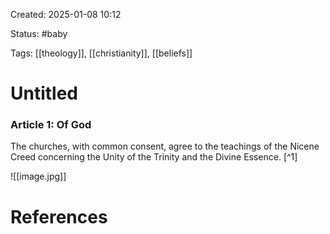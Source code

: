 Created: 2025-01-08 10:12

Status: #baby 

Tags: [[theology]], [[christianity]], [[beliefs]]

# Untitled

### Article 1: Of God

The churches, with common consent, agree to the teachings of the Nicene Creed concerning the Unity of the Trinity and the Divine Essence. [^1] 

![[image.jpg]]






# References